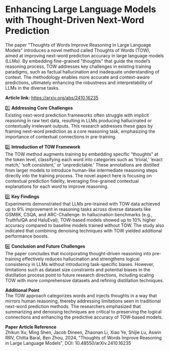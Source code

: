 # Enhancing Large Language Models with Thought-Driven Next-Word Prediction

 
The paper "Thoughts of Words Improve Reasoning in Large Language Models" introduces a novel method called Thoughts of Words (TOW), aimed at improving next-word prediction accuracy in large language models (LLMs). By embedding fine-grained "thoughts" that guide the model’s reasoning process, TOW addresses key challenges in existing training paradigms, such as factual hallucination and inadequate understanding of context. The methodology enables more accurate and context-aware predictions, ultimately enhancing the robustness and interpretability of LLMs in the diverse tasks. 

**Article link:** https://arxiv.org/abs/2410.16235

1️⃣ **Addressing Core Challenges**  
Existing next-word prediction frameworks often struggle with implicit reasoning in raw text data, resulting in LLMs producing hallucinated or contextually irrelevant outputs. This research addresses these gaps by framing next-word prediction as a core reasoning task, emphasizing the importance of contextual connections in pre-training.

2️⃣ **Introduction of TOW Framework**  
The TOW method augments training by embedding specific “thoughts” at the token level, classifying each word into categories such as ‘trivial,’ ‘exact match,’ ‘soft consistent,’ or ‘unpredictable.’ These annotations are distilled from larger models to introduce human-like intermediate reasoning steps directly into the training process. The novel aspect here is focusing on contextual prediction fidelity, leveraging fine-grained contextual explanations for each word to improve reasoning.

3️⃣ **Key Findings**  
Experiments demonstrated that LLMs pre-trained with TOW data achieved up to 9% improvement in reasoning tasks across diverse datasets like GSM8K, CSQA, and ARC-Challenge. In hallucination benchmarks (e.g., TruthfulQA and HaluEval), TOW-based models showed up to 10% higher accuracy compared to baseline models trained without TOW. The study also indicated that combining denoising techniques with TOW yielded additional performance boosts.

4️⃣ **Conclusion and Future Challenges**  
The paper concludes that incorporating thought-driven reasoning into pre-training effectively reduces hallucination and strengthens logical consistency in LLMs without introducing task-specific biases. However, limitations such as dataset size constraints and potential biases in the distillation process point to future research directions, including scaling TOW with more comprehensive datasets and refining distillation techniques.

**Additional Point**  
The TOW approach categorizes words and injects thoughts in a way that mirrors human reasoning, thereby addressing limitations seen in traditional next-word prediction methods. The researchers emphasized that summarizing and denoising techniques are critical to preserving the logical connections and enhancing the predictive accuracy of TOW-based models.

**Paper Article Reference**  
Zhikun Xu, Ming Shen, Jacob Dineen, Zhaonan Li, Xiao Ye, Shijie Lu, Aswin RRV, Chitta Baral, Ben Zhou, 2024, "Thoughts of Words Improve Reasoning in Large Language Models", DOI: 10.48550/arXiv.2410.16235
